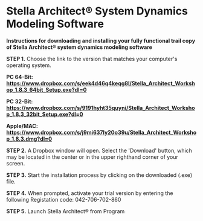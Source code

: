 # Stella Architect® System Dynamics Modeling Software

<b>Instructions for downloading and installing your fully functional trail copy of Stella Architect® system dynamics modeling software</b>

<b>STEP 1.</b> Choose the link to the version that matches your computer's operating system. 

<b>PC 64-Bit: https://www.dropbox.com/s/eek4d46q4keqg8l/Stella_Architect_Workshop_1.8.3_64bit_Setup.exe?dl=0 
 
PC 32-Bit: https://www.dropbox.com/s/9191hyht35quyni/Stella_Architect_Workshop_1.8.3_32bit_Setup.exe?dl=0

Apple/MAC: https://www.dropbox.com/s/j9mi637ly20o39u/Stella_Architect_Workshop_1.8.3.dmg?dl=0 </b>

<b>STEP 2.</b> A Dropbox window will open. Select the 'Download' button, which may be located in the center or in the upper righthand corner of your screen.   

<b>STEP 3.</b> Start the installation process by clicking on the downloaded (.exe) file. 

<b>STEP 4.</b> When prompted, activate your trial version by entering the following Registation code:  042-706-702-860

<b>STEP 5.</b> Launch Stella Architect® from Program 
